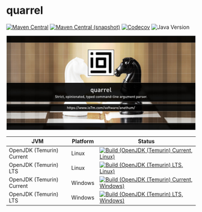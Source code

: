 quarrel
===

[![Maven Central](https://img.shields.io/maven-central/v/com.io7m.quarrel/com.io7m.quarrel.svg?style=flat-square)](http://search.maven.org/#search%7Cga%7C1%7Cg%3A%22com.io7m.quarrel%22)
[![Maven Central (snapshot)](https://img.shields.io/nexus/s/com.io7m.quarrel/com.io7m.quarrel?server=https%3A%2F%2Fs01.oss.sonatype.org&style=flat-square)](https://s01.oss.sonatype.org/content/repositories/snapshots/com/io7m/quarrel/)
[![Codecov](https://img.shields.io/codecov/c/github/io7m-com/quarrel.svg?style=flat-square)](https://codecov.io/gh/io7m-com/quarrel)
![Java Version](https://img.shields.io/badge/21-java?label=java&color=007fff)

![com.io7m.quarrel](./src/site/resources/quarrel.jpg?raw=true)

| JVM | Platform | Status |
|-----|----------|--------|
| OpenJDK (Temurin) Current | Linux | [![Build (OpenJDK (Temurin) Current, Linux)](https://img.shields.io/github/actions/workflow/status/io7m-com/quarrel/main.linux.temurin.current.yml)](https://www.github.com/io7m-com/quarrel/actions?query=workflow%3Amain.linux.temurin.current)|
| OpenJDK (Temurin) LTS | Linux | [![Build (OpenJDK (Temurin) LTS, Linux)](https://img.shields.io/github/actions/workflow/status/io7m-com/quarrel/main.linux.temurin.lts.yml)](https://www.github.com/io7m-com/quarrel/actions?query=workflow%3Amain.linux.temurin.lts)|
| OpenJDK (Temurin) Current | Windows | [![Build (OpenJDK (Temurin) Current, Windows)](https://img.shields.io/github/actions/workflow/status/io7m-com/quarrel/main.windows.temurin.current.yml)](https://www.github.com/io7m-com/quarrel/actions?query=workflow%3Amain.windows.temurin.current)|
| OpenJDK (Temurin) LTS | Windows | [![Build (OpenJDK (Temurin) LTS, Windows)](https://img.shields.io/github/actions/workflow/status/io7m-com/quarrel/main.windows.temurin.lts.yml)](https://www.github.com/io7m-com/quarrel/actions?query=workflow%3Amain.windows.temurin.lts)|
